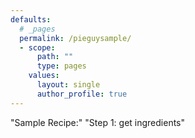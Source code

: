 ```yaml
---
defaults:
  # _pages
  permalink: /pieguysample/
  - scope:
      path: ""
      type: pages
    values:
      layout: single
      author_profile: true
---
```

"Sample Recipe:"
"Step 1: get ingredients"
